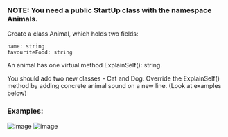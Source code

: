 ### NOTE: You need a public StartUp class with the namespace Animals.

Create a class Animal, which holds two fields:

	name: string
	favouriteFood: string
  
An animal has one virtual method ExplainSelf(): string.

You should add two new classes - Cat and Dog. Override the ExplainSelf() method by adding concrete animal sound on a new line. (Look at examples below) 

### Examples:

![image](https://user-images.githubusercontent.com/45227327/223230753-8a323326-8f47-4648-a3f0-e989057028b4.png)
![image](https://user-images.githubusercontent.com/45227327/223230825-4f757d31-1bc4-426a-a2b4-9ec7611d3dc0.png)
